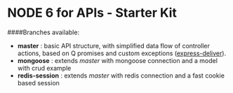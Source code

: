 NODE 6 for APIs - Starter Kit
=======

####Branches available:

- __master__ : basic API structure, with simplified data flow of controller actions, based on Q promises and custom exceptions ([express-deliver](https://www.npmjs.package/express-deliver)).
- __mongoose__ : extends _master_ with mongoose connection and a model with crud example 
- __redis-session__ : extends _master_ with redis connection and a fast cookie based session